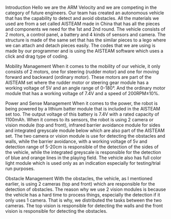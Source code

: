 Introduction 
Hello we are the ARM Velocity and we are competing in the category of future engineers. Our team has created an autonomous vehicle that has the capability to detect and avoid obstacles. All the materials we used are from a set called AISTEAM made in China that has all the pieces and components we need for the 1st and 2nd round. The vehicle consists of 2 motors, a control panel, a battery and 4 kinds of sensors and camera. The structure is made of the same set that has the similar pieces to a lego where we can attach and detach pieces easily. The codes that we are using is made by our programmer and is using the AISTEAM software which uses a click and drag type of coding.

	
Mobility Management 
When it comes to the mobility of our vehicle, it only consists of 2 motors, one for steering (rudder motor) and one for moving forward and backward (ordinary motor). These motors are part of the AISTEAM set where the rudder motor or steering gear module has a working voltage of 5V and an angle range of 0-180°. And the ordinary motor module that has a working voltage of 7.4V and a speed of 200RPM±10%.
	

Power and Sense Management 
When it comes to the power, the robot is being powered by a lithium batter module that is included in the AISTEAM set too. The output voltage of this battery is 7.4V with a rated capacity of 1100mAh.
When it comes to its sensors, the robot is using 2 camera or vision module (top and front), infrared barrier avoidance module for sides and integrated greyscale module below which are also part of the AISTEAM set. The two camera or vision module is use for detecting the obstacles and walls, while the barrier avoidance, with a working voltage of 5v and detection range of 5-20cm is responsible of the detection of the sides of the vehicle, while the integrated greyscale is responsible for the detection of blue and orange lines in the playing field. 
The vehicle also has full color light module which is used only as an indication especially for testing/trial run purposes. 


Obstacle Management 
With the obstacles, the vehicle, as I mentioned earlier, is using 2 cameras (top and front) which are responsible for the detection of obstacles. The reason why we use 2 vision modules is because the vehicle has a hard time to process things, especially the detection if it only uses 1 camera. That is why, we distributed the tasks between the two cameras. The top vision is responsible for detecting the walls and the front vision is responsible for detecting the obstacles.
